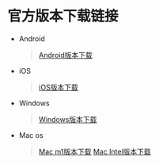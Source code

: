 # 官方版本下载链接
* Android
    > [Android版本下载](https://dl.js7.link/quickq/download/quickq.apk)
* iOS
    > [iOS版本下载](itms-services:///?action=download-manifest&url=https://dl.js7.link/quickq/download/quickq.plist)
* Windows
    > [Windows版本下载](https://dl.js7.link/quickq/download/win32-67-installer.exe)
* Mac os
    > [Mac m1版本下载](https://dl.js7.link/quickq/download/darwin-quickq-arm.dmg)
     > [Mac Intel版本下载](https://dl.js7.link/quickq/download/darwin-quickq.dmg)
